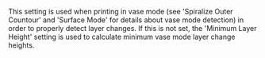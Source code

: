 This setting is used when printing in vase mode (see 'Spiralize Outer Countour' and 'Surface Mode' for details about vase mode detection) in order to properly detect layer changes.  If this is not set, the 'Minimum Layer Height' setting is used to calculate minimum vase mode layer change heights.
